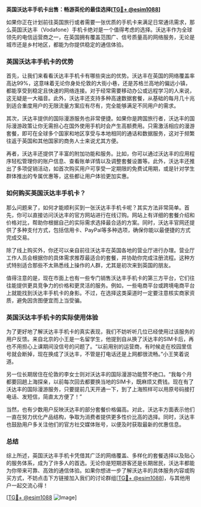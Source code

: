 **英国沃达丰手机卡出售：畅游英伦的最佳选择[[TG💪+ @esim1088](https://t.me/s/esim1088)]**

如果你正在计划前往英国旅行或者需要一张优质的手机卡来满足日常通讯需求，那么英国沃达丰（Vodafone）手机卡绝对是一个值得考虑的选择。沃达丰作为全球领先的电信运营商之一，在英国拥有覆盖范围广、信号质量高的网络服务，无论是城市还是乡村地区，都能为你提供稳定的通信体验。

### 英国沃达丰手机卡的优势

首先，让我们来看看沃达丰手机卡有哪些突出的优势。沃达丰在英国的网络覆盖率高达99%，这意味着无论你身处伦敦的大街小巷，还是苏格兰高地的偏远小镇，都能享受到稳定且快速的网络连接。对于经常需要移动办公或远程学习的人来说，这无疑是一大福音。此外，沃达丰还支持多种高速数据套餐，从基础的每月几十兆到适合重度用户的无限流量方案应有尽有，完全能够满足不同用户的需求。

其次，沃达丰提供的国际漫游服务也非常便捷。如果你是跨国旅行者，沃达丰的国际漫游政策让你无需担心在国外使用手机时会产生高额费用。只需激活相应的漫游套餐，即可在全球多个国家和地区享受与本地相同的通话和数据服务，这对于频繁往返于英国和其他国家的商务人士来说尤其方便。

再者，沃达丰还提供了丰富的附加功能和服务。比如，你可以通过沃达丰的应用程序轻松管理你的账户信息、查看账单详情以及调整套餐设置等。此外，沃达丰还推出了多项促销活动，如首次购买用户可享受一定期限的免费试用期，或是针对学生群体推出的专属优惠等，这些都让用户体验更加实惠。

### 如何购买英国沃达丰手机卡？

那么问题来了，如何才能顺利买到一张沃达丰手机卡呢？其实方法非常简单。首先，你可以直接访问沃达丰的官方网站进行在线订购。网站上有详细的套餐介绍和价格对比，帮助你根据自己的实际需求选择最合适的方案。同时，沃达丰官网还提供了多种支付方式，包括信用卡、PayPal等多种选项，确保你能以最便捷的方式完成交易。

除了线上购买外，你还可以亲自前往沃达丰在英国各地的营业厅进行办理。营业厅工作人员会根据你的具体需求推荐最适合的套餐，并协助你完成注册流程。这种方式特别适合那些不太熟悉线上操作的人群，尤其是初次来到英国的朋友。

值得注意的是，现在市面上也有一些专门销售沃达丰手机卡的第三方平台，它们往往能提供更具竞争力的价格和更灵活的服务。例如，一些电商平台或跨境电商平台上就能找到沃达丰手机卡的身影。不过，在选择这类渠道时一定要注意核实商家资质，避免因贪图便宜而上当受骗。

### 英国沃达丰手机卡的实际使用体验

为了更好地了解沃达丰手机卡的真实表现，我们不妨听听几位已经使用过该服务的用户反馈。来自北京的小王是一名留学生，他提到自从换了沃达丰的SIM卡后，再也不用担心上课期间没信号的问题了。“以前用别的运营商，有时候走在校园里信号就会断掉，现在换成了沃达丰，不管是打电话还是上网都很流畅。”小王笑着说道。

另一位长期居住在伦敦的李女士则对沃达丰的国际漫游功能赞不绝口。“我每个月都要回趟上海探亲，以前每次回去都要换当地的SIM卡，既麻烦又费钱。现在有了沃达丰的国际漫游服务，只要提前几天开通一下，到了上海照样可以用原号码接打电话、发短信，简直太方便了！”

当然，也有少数用户反映沃达丰的部分套餐价格偏高。对此，沃达丰方面表示他们一直在努力优化产品结构，争取为消费者提供更多性价比高的选择。同时，沃达丰也鼓励用户多关注他们的官方社交媒体账号，以便及时获取最新的优惠信息。

### 总结

综上所述，英国沃达丰手机卡凭借其广泛的网络覆盖、多样化的套餐选择以及贴心的服务体系，成为了许多人的首选。无论你是短期游客还是长期居民，沃达丰都能为你带来可靠、高效的通信体验。如果你想进一步了解沃达丰的具体服务内容或购买方式，不妨点击下方链接加入我们的讨论群组[[TG💪+ @esim1088](https://t.me/s/esim1088)]，与其他用户一起交流心得！

[[TG💪+ @esim1088](https://t.me/s/esim1088) ![Image](https://i.postimg.cc/4NQfJmqS/Snipaste-2025-05-13-00-14-12.png)]